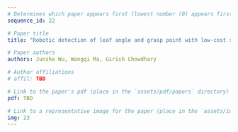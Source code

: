 ```yaml
---
# Determines which paper appears first (lowest number (0) appears first)
sequence_id: 22

# Paper title
title: "Robotic detection of leaf angle and grasp point with low-cost sensors (Poster)"

# Paper authors
authors: Junzhe Wu, Wangqi Ma, Girish Chowdhary

# Author affiliations
# affil: TBD

# Link to the paper's pdf (place in the `assets/pdf/papers` directory)
pdf: TBD

# Link to a representative image for the paper (place in the `assets/img/papers` directory)
img: 23
---
```

